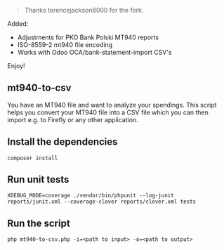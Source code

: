 > Thanks terencejackson8000 for the fork.

Added:
  
- Adjustments for PKO Bank Polski MT940 reports
- ISO-8559-2 mt940 file encoding
- Works with Odoo OCA/bank-statement-import CSV's

Enjoy!

## mt940-to-csv
You have an MT940 file and want to analyze your spendings. This script helps you convert your MT940 file into a CSV file which you can then import e.g. to Firefly or any other application.
## Install the dependencies
```composer install```
## Run unit tests
```XDEBUG_MODE=coverage ./vendor/bin/phpunit --log-junit reports/junit.xml --coverage-clover reports/clover.xml tests```
## Run the script
```php mt940-to-csv.php -i=<path to input> -o=<path to output>```
